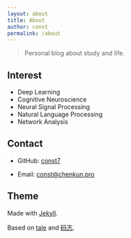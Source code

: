 ```yaml
---
layout: about
title: About
author: const
permalink: /about
---
```


> Personal blog about study and life.

## Interest

- Deep Learning
- Cognitive Neuroscience
- Neural Signal Processing
- Natural Language Processing
- Network Analysis

## Contact

- GitHub: [const7](https://github.com/const7)

- Email: <const@chenkun.pro>

<!-- ## GitHub Chart

![GitHub Chart](https://ghchart.rshah.org/const7) -->

## Theme

Made with [Jekyll](https://jekyllrb.com).

Based on [tale](https://github.com/chesterhow/tale) and [码志](https://github.com/mzlogin/mzlogin.github.io).
